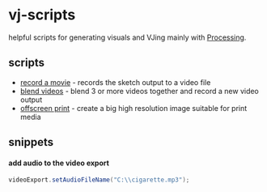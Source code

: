 # vj-scripts

helpful scripts for generating visuals and VJing mainly with [Processing](https://processing.org/).

## scripts

* [record a movie](/record_movie.pde) - records the sketch output to a video file
* [blend videos](/blend_videos.pde) - blend 3 or more videos together and record a new video output
* [offscreen print](/offscreen_print.pde) - create a big high resolution image suitable for print media

## snippets

#### add audio to the video export

```java
videoExport.setAudioFileName("C:\\cigarette.mp3");
```

